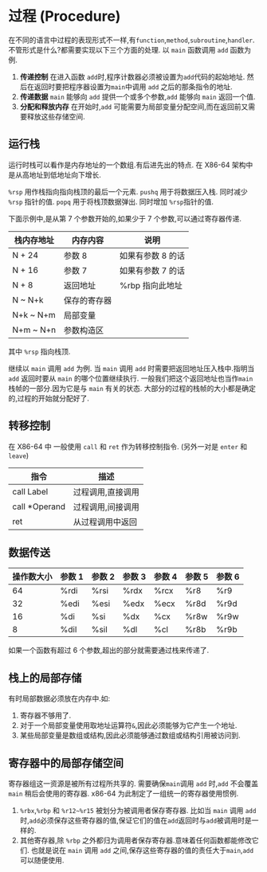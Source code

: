 # 过程 (Procedure)

在不同的语言中过程的表现形式不一样,有`function`,`method`,`subroutine`,`handler`.
不管形式是什么?都需要实现以下三个方面的处理.
以 `main` 函数调用 `add` 函数为例.

1. **传递控制** 在进入函数 `add`时,程序计数器必须被设置为`add`代码的起始地址. 然后在返回时要把程序器设置为`main`中调用 `add` 之后的那条指令的地址.
2. **传递数据** `main` 能够向 `add` 提供一个或多个参数,`add` 能够向 `main` 返回一个值.
3. **分配和释放内存** 在开始时,`add` 可能需要为局部变量分配空间,而在返回前又需要释放这些存储空间.

## 运行栈

运行时栈可以看作是内存地址的一个数组.有后进先出的特点. 在 X86-64 架构中是从高地址到低地址向下增长.

`%rsp` 用作栈指向指向栈顶的最后一个元素.
`pushq` 用于将数据压入栈. 同时减少 `%rsp` 指针的值.
`popq` 用于将栈顶数据弹出. 同时增加 `%rsp`指针的值.

下面示例中,是从第 7 个参数开始的,如果少于 7 个参数,可以通过寄存器传递.

| 栈内存地址 | 内存内容     | 说明              |
| ---------- | ------------ | ----------------- |
| N + 24     | 参数 8       | 如果有参数 8 的话 |
| N + 16     | 参数 7       | 如果有参数 7 的话 |
| N + 8      | 返回地址     | %rbp 指向此地址   |
| N ~ N+k    | 保存的寄存器 |
| N+k ~ N+m  | 局部变量     |
| N+m ~ N+n  | 参数构造区   |

其中 `%rsp` 指向栈顶.

继续以 `main` 调用 `add` 为例.
当 `main` 调用 `add` 时需要把返回地址压入栈中.指明当 `add` 返回时要从 `main` 的哪个位置继续执行.
一般我们把这个返回地址也当作`main` 栈帧的一部分.因为它是与 `main` 有关的状态.
大部分的过程的栈帧的大小都是确定的,过程的开始就分配好了.

## 转移控制

在 X86-64 中 一般使用 `call` 和 `ret` 作为转移控制指令. (另外一对是 `enter` 和 `leave`)

| 指令           | 描述              |
| -------------- | ----------------- |
| call Label     | 过程调用,直接调用 |
| call \*Operand | 过程调用,间接调用 |
| ret            | 从过程调用中返回  |

## 数据传送

| 操作数大小 | 参数 1 | 参数 2 | 参数 3 | 参数 4 | 参数 5 | 参数 6 |
| ---------- | ------ | ------ | ------ | ------ | ------ | ------ |
| 64         | %rdi   | %rsi   | %rdx   | %rcx   | %r8    | %r9    |
| 32         | %edi   | %esi   | %edx   | %ecx   | %r8d   | %r9d   |
| 16         | %di    | %si    | %dx    | %cx    | %r8w   | %r9w   |
| 8          | %dil   | %sil   | %dl    | %cl    | %r8b   | %r9b   |

如果一个函数有超过 6 个参数,超出的部分就需要通过栈来传递了.

## 栈上的局部存储

有时局部数据必须放在内存中.如:

1. 寄存器不够用了.
2. 对于一个局部变量使用取地址运算符`&`,因此必须能够为它产生一个地址.
3. 某些局部变量是数组或结构,因此必须能够通过数组或结构引用被访问到.

## 寄存器中的局部存储空间

寄存器组这一资源是被所有过程所共享的.
需要确保`main`调用 `add` 时,`add` 不会覆盖`main` 稍后会使用的寄存器.
x86-64 为此制定了一组统一的寄存器使用惯例.

1. `%rbx`,`%rbp` 和 `%r12~%r15` 被划分为被调用者保存寄存器. 比如当 `main` 调用 `add` 时,`add`必须保存这些寄存器的值,保证它们的值在`add`返回时与`add`被调用时是一样的.
2. 其他寄存器,除 `%rbp` 之外都归为调用者保存寄存器.意味着任何函数都能修改它们. 也就是说在 `main` 调用 `add` 之间,保存这些寄存器的值的责任大于`main`,`add`可以随便使用.
